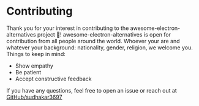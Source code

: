 # Contributing
Thank you for your interest in contributing to the awesome-electron-alternatives project 🎉! awesome-electron-alternatives is open for contribution from all people around the world.  Whoever your are and whatever your background: nationality, gender, religion, we welcome you. Things to keep in mind:
- Show empathy
- Be patient
- Accept constructive feedback

If you have any questions, feel free to open an issue or reach out at [GitHub/sudhakar3697](https://github.com/sudhakar3697/awesome-electron-alternatives)

